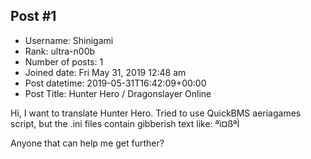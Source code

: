 ## Post #1
- Username: Shinigami
- Rank: ultra-n00b
- Number of posts: 1
- Joined date: Fri May 31, 2019 12:48 am
- Post datetime: 2019-05-31T16:42:09+00:00
- Post Title: Hunter Hero / Dragonslayer Online

Hi,
I want to translate Hunter Hero.
Tried to use QuickBMS aeriagames script, but the .ini files contain gibberish text like: ªì¤ßªÌ

Anyone that can help me get further?
